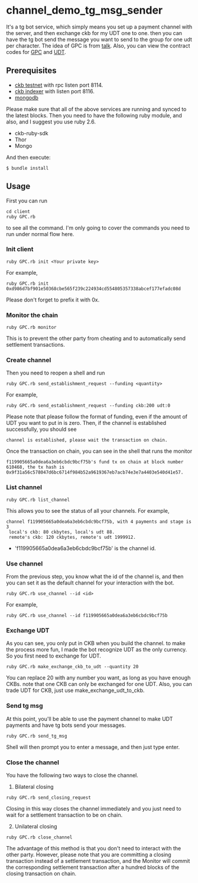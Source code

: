 # channel_demo_tg_msg_sender

It's a tg bot service, which simply means you set up a payment channel with the server, and then exchange ckb for my UDT one to one. then you can have the tg bot send the message you want to send to the group for one udt per character. The idea of GPC is from [talk](https://talk.nervos.org/t/a-generic-payment-channel-construction-and-its-composability/4697). 
Also, you can view the contract codes for [GPC](https://github.com/ZhichunLu-11/ckb-gpc-contract/blob/c8ad9ef42c6dd9e334c5099fa9510cef2997557d/main.c) and [UDT](https://github.com/ZhichunLu-11/ckb-gpc-contract/blob/c8ad9ef42c6dd9e334c5099fa9510cef2997557d/c/simple_udt.c).
## Prerequisites

* [ckb testnet](https://github.com/nervosnetwork/ckb) with rpc listen port 8114.
* [ckb indexer](https://github.com/nervosnetwork/ckb-indexer) with listen port 8116.
* [mongodb](https://github.com/mongodb/mongo)

Please make sure that all of the above services are running and synced to the latest blocks. Then you need to have the following ruby module, and also, and I suggest you use ruby 2.6.

* ckb-ruby-sdk
* Thor
* Mongo

And then execute:

```
$ bundle install
```

## Usage

First you can run
```
cd client
ruby GPC.rb
```
to see all the command. I'm only going to cover the commands you need to run under normal flow here.

### Init client

```
ruby GPC.rb init <Your private key>
```
For example,
```
ruby GPC.rb init 0xd986d7bf901e50368cbe565f239c224934cd554805357338abcef177efadc08d
```
Please don't forget to prefix it with 0x.

### Monitor the chain

```
ruby GPC.rb monitor
```
This is to prevent the other party from cheating and to automatically send settlement transactions.
### Create channel

Then you need to reopen a shell and run 
```
ruby GPC.rb send_establishment_request --funding <quantity>
```
For example, 
```
ruby GPC.rb send_establishment_request --funding ckb:200 udt:0
```
Please note that please follow the format of funding, even if the amount of UDT you want to put in is zero. Then, if the channel is established successfully, you should see 
```
channel is established, please wait the transaction on chain.
```
Once the transaction on chain, you can see in the shell that runs the monitor
```
f119905665a0dea6a3eb6cbdc9bcf75b's fund tx on chain at block number 610468, the tx hash is 0x9f31a56c578047d6bc6714f984b52a9619367eb7acb74e3e7a4403e540d41e57.
```


### List channel

```
ruby GPC.rb list_channel
```
This allows you to see the status of all your channels. For example,
```
channel f119905665a0dea6a3eb6cbdc9bcf75b, with 4 payments and stage is 3
 local's ckb: 80 ckbytes, local's udt 88.
 remote's ckb: 120 ckbytes, remote's udt 1999912.
```

* 'f119905665a0dea6a3eb6cbdc9bcf75b' is the channel id.


### Use channel
From the previous step, you know what the id of the channel is, and then you can set it as the default channel for your interaction with the bot.
```
ruby GPC.rb use_channel --id <id>
```
For example,
```
ruby GPC.rb use_channel --id f119905665a0dea6a3eb6cbdc9bcf75b
```
### Exchange UDT
As you can see, you only put in CKB when you build the channel. to make the process more fun, I made the bot recognize UDT as the only currency. So you first need to exchange for UDT.
```
ruby GPC.rb make_exchange_ckb_to_udt --quantity 20
```
You can replace 20 with any number you want, as long as you have enough CKBs. note that one CKB can only be exchanged for one UDT.
Also, you can trade UDT for CKB, just use make_exchange_udt_to_ckb.

### Send tg msg

At this point, you'll be able to use the payment channel to make UDT payments and have tg bots send your messages.

```
ruby GPC.rb send_tg_msg
```

Shell will then prompt you to enter a message, and then just type enter.


### Close the channel

You have the following two ways to close the channel.

1. Bilateral closing

```
ruby GPC.rb send_closing_request
```
Closing in this way closes the channel immediately and you just need to wait for a settlement transaction to be on chain.

2. Unilateral closing

```
ruby GPC.rb close_channel
```
The advantage of this method is that you don't need to interact with the other party. However, please note that you are committing a closing transaction instead of a settlement transaction, and the Monitor will commit the corresponding settlement transaction after a hundred blocks of the closing transaction on chain.
